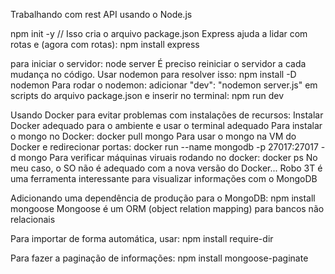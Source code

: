 Trabalhando com rest API usando o Node.js

npm init -y // Isso cria o arquivo package.json
Express ajuda a lidar com rotas e  (agora com rotas):
npm install express

para iniciar o servidor:
node server
É preciso reiniciar o servidor a cada mudança no código. Usar nodemon para resolver isso:
npm install -D nodemon
Para rodar o nodemon:
adicionar "dev": "nodemon server.js" em scripts do arquivo package.json e inserir no terminal:
npm run dev

Usando Docker para evitar problemas com instalações de recursos:
Instalar Docker adequado para o ambiente e usar o terminal adequado
Para instalar o mongo no Docker:
docker pull mongo
Para usar o mongo na VM do Docker e redirecionar portas:
docker run --name mongodb -p 27017:27017 -d mongo
Para verificar máquinas viruais rodando no docker:
docker ps
No meu caso, o SO não é adequado com a nova versão do Docker...
Robo 3T é uma ferramenta interessante para visualizar informações com o MongoDB

Adicionando uma dependência de produção para o MongoDB:
npm install mongoose
Mongoose é um ORM (object relation mapping) para bancos não relacionais

Para importar de forma automática, usar:
npm install require-dir

Para fazer a paginação de informações:
npm install mongoose-paginate